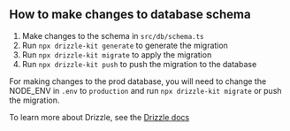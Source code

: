 ## How to make changes to database schema

1. Make changes to the schema in `src/db/schema.ts`
2. Run `npx drizzle-kit generate` to generate the migration
3. Run `npx drizzle-kit migrate` to apply the migration
4. Run `npx drizzle-kit push` to push the migration to the database

For making changes to the prod database, you will need to change the NODE_ENV in `.env` to `production` and run `npx drizzle-kit migrate` or push the migration.

To learn more about Drizzle, see the [Drizzle docs](https://orm.drizzle.team/docs/introduction)